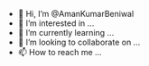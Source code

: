 - 👋 Hi, I’m @AmanKumarBeniwal
- 👀 I’m interested in ...
- 🌱 I’m currently learning ...
- 💞️ I’m looking to collaborate on ...
- 📫 How to reach me ...

<!---
AmanKumarBeniwal/AmanKumarBeniwal is a ✨ special ✨ repository because its `README.md` (this file) appears on your GitHub profile.
You can click the Preview link to take a look at your changes.
--->
